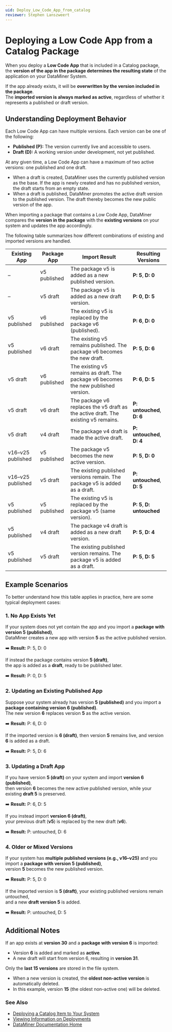 ```yaml
---
uid: Deploy_Low_Code_App_from_catalog
reviewer: Stephen Lanszweert
---
```


# Deploying a Low Code App from a Catalog Package

When you deploy a **Low Code App** that is included in a Catalog package, the **version of the app in the package determines the resulting state** of the application on your DataMiner System.

If the app already exists, it will be **overwritten by the version included in the package**.  
The **imported version is always marked as active**, regardless of whether it represents a published or draft version.

## Understanding Deployment Behavior

Each Low Code App can have multiple versions. Each version can be one of the following:

- **Published (P):** The version currently live and accessible to users.
- **Draft (D):** A working version under development, not yet published.

At any given time, a Low Code App can have a maximum of two active versions: one published and one draft.

- When a draft is created, DataMiner uses the currently published version as the base. If the app is newly created and has no published version, the draft starts from an empty state.
- When a draft is published, DataMiner promotes the active draft version to the published version. The draft thereby becomes the new public version of the app.

When importing a package that contains a Low Code App, DataMiner compares the **version in the package** with the **existing versions** on your system and updates the app accordingly.

The following table summarizes how different combinations of existing and imported versions are handled.

| Existing App      | Package App  | Import Result                                                                       | Resulting Versions         |
| ----------------- | ------------ | ----------------------------------------------------------------------------------- | -------------------------- |
| –                 | v5 published | The package v5 is added as a new published version.                                 | **P: 5**, **D: 0**         |
| –                 | v5 draft     | The package v5 is added as a new draft version.                                     | **P: 0**, **D: 5**         |
| v5 published      | v6 published | The existing v5 is replaced by the package v6 (published).                          | **P: 6**, **D: 0**         |
| v5 published      | v6 draft     | The existing v5 remains published. The package v6 becomes the new draft.            | **P: 5**, **D: 6**         |
| v5 draft          | v6 published | The existing v5 remains as draft. The package v6 becomes the new published version. | **P: 6**, **D: 5**         |
| v5 draft          | v6 draft     | The package v6 replaces the v5 draft as the active draft. The existing v5 remains.  | **P: untouched**, **D: 6** |
| v5 draft          | v4 draft     | The package v4 draft is made the active draft.                                      | **P: untouched**, **D: 4** |
| v16–v25 published | v5 published | The package v5 becomes the new active version.                                      | **P: 5**, **D: 0**         |
| v16–v25 published | v5 draft     | The existing published versions remain. The package v5 is added as a draft.         | **P: untouched**, **D: 5** |
| v5 published      | v5 published | The existing v5 is replaced by the package v5 (same version).                       | **P: 5**, **D: untouched** |
| v5 published      | v4 draft     | The package v4 draft is added as a new draft version.                               | **P: 5**, **D: 4**         |
| v5 published      | v5 draft     | The existing published version remains. The package v5 is added as a draft.         | **P: 5**, **D: 5**         |

## Example Scenarios

To better understand how this table applies in practice, here are some typical deployment cases:

### 1. No App Exists Yet

If your system does not yet contain the app and you import a **package with version 5 (published)**,  
DataMiner creates a new app with version **5** as the active published version.

➡️ **Result:** P: 5, D: 0

If instead the package contains version **5 (draft)**,  
the app is added as a **draft**, ready to be published later.

➡️ **Result:** P: 0, D: 5

### 2. Updating an Existing Published App

Suppose your system already has version **5 (published)** and you import a **package containing version 6 (published)**.  
The new version **6** replaces version **5** as the active version.

➡️ **Result:** P: 6, D: 0

If the imported version is **6 (draft)**, then version **5** remains live, and version **6** is added as a draft.

➡️ **Result:** P: 5, D: 6

### 3. Updating a Draft App

If you have version **5 (draft)** on your system and import **version 6 (published)**,  
then version **6** becomes the new active published version, while your existing **draft 5** is preserved.

➡️ **Result:** P: 6, D: 5

If you instead import **version 6 (draft)**,  
your previous draft (**v5**) is replaced by the new draft (**v6**).

➡️ **Result:** P: untouched, D: 6

### 4. Older or Mixed Versions

If your system has **multiple published versions (e.g., v16–v25)** and you import a **package with version 5 (published)**,  
version **5** becomes the new published version.

➡️ **Result:** P: 5, D: 0

If the imported version is **5 (draft)**, your existing published versions remain untouched,  
and a new **draft version 5** is added.

➡️ **Result:** P: untouched, D: 5

## Additional Notes

If an app exists at **version 30** and a **package with version 6** is imported:

- Version **6** is added and marked as **active**.
- A new draft will start from version 6, resulting in **version 31**.

Only the **last 15 versions** are stored in the file system.

- When a new version is created, the **oldest non-active version** is automatically deleted.
- In this example, version **15** (the oldest non-active one) will be deleted.

### See Also

- [Deploying a Catalog Item to Your System](../catalog/deploying-a-catalog-item.md)
- [Viewing Information on Deployments](../admin/viewing-deployments.md)
- [DataMiner Documentation Home](https://docs.dataminer.services/dataminer/DataMiner_index.html)
